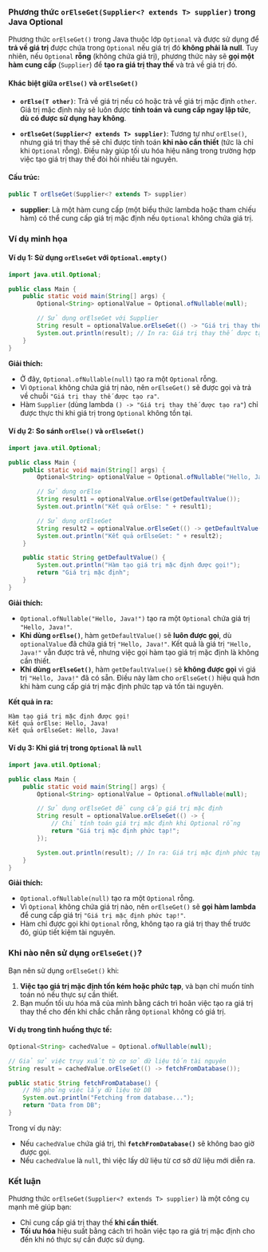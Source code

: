 ### Phương thức `orElseGet(Supplier<? extends T> supplier)` trong Java Optional

Phương thức `orElseGet()` trong Java thuộc lớp `Optional` và được sử dụng để **trả về giá trị** được chứa trong `Optional` nếu giá trị đó **không phải là null**. Tuy nhiên, nếu `Optional` **rỗng** (không chứa giá trị), phương thức này sẽ **gọi một hàm cung cấp** (`Supplier`) để **tạo ra giá trị thay thế** và trả về giá trị đó.

#### Khác biệt giữa `orElse()` và `orElseGet()`
- **`orElse(T other)`**: Trả về giá trị nếu có hoặc trả về giá trị mặc định `other`. Giá trị mặc định này sẽ luôn được **tính toán và cung cấp ngay lập tức**, **dù có được sử dụng hay không**.

- **`orElseGet(Supplier<? extends T> supplier)`**: Tương tự như `orElse()`, nhưng giá trị thay thế sẽ chỉ được tính toán **khi nào cần thiết** (tức là chỉ khi `Optional` rỗng). Điều này giúp tối ưu hóa hiệu năng trong trường hợp việc tạo giá trị thay thế đòi hỏi nhiều tài nguyên.

#### Cấu trúc:
```java
public T orElseGet(Supplier<? extends T> supplier)
```

- **supplier**: Là một hàm cung cấp (một biểu thức lambda hoặc tham chiếu hàm) có thể cung cấp giá trị mặc định nếu `Optional` không chứa giá trị.

### Ví dụ minh họa

#### Ví dụ 1: Sử dụng `orElseGet` với `Optional.empty()`

```java
import java.util.Optional;

public class Main {
    public static void main(String[] args) {
        Optional<String> optionalValue = Optional.ofNullable(null);

        // Sử dụng orElseGet với Supplier
        String result = optionalValue.orElseGet(() -> "Giá trị thay thế được tạo ra");
        System.out.println(result); // In ra: Giá trị thay thế được tạo ra
    }
}
```

**Giải thích:**
- Ở đây, `Optional.ofNullable(null)` tạo ra một `Optional` rỗng.
- Vì `Optional` không chứa giá trị nào, nên `orElseGet()` sẽ được gọi và trả về chuỗi `"Giá trị thay thế được tạo ra"`.
- Hàm `Supplier` (dùng lambda `() -> "Giá trị thay thế được tạo ra"`) chỉ được thực thi khi giá trị trong `Optional` không tồn tại.

#### Ví dụ 2: So sánh `orElse()` và `orElseGet()`

```java
import java.util.Optional;

public class Main {
    public static void main(String[] args) {
        Optional<String> optionalValue = Optional.ofNullable("Hello, Java!");

        // Sử dụng orElse
        String result1 = optionalValue.orElse(getDefaultValue());
        System.out.println("Kết quả orElse: " + result1);

        // Sử dụng orElseGet
        String result2 = optionalValue.orElseGet(() -> getDefaultValue());
        System.out.println("Kết quả orElseGet: " + result2);
    }

    public static String getDefaultValue() {
        System.out.println("Hàm tạo giá trị mặc định được gọi!");
        return "Giá trị mặc định";
    }
}
```

**Giải thích:**
- `Optional.ofNullable("Hello, Java!")` tạo ra một `Optional` chứa giá trị `"Hello, Java!"`.
- **Khi dùng `orElse()`**, hàm `getDefaultValue()` sẽ **luôn được gọi**, dù `optionalValue` đã chứa giá trị `"Hello, Java!"`. Kết quả là giá trị `"Hello, Java!"` vẫn được trả về, nhưng việc gọi hàm tạo giá trị mặc định là không cần thiết.
- **Khi dùng `orElseGet()`**, hàm `getDefaultValue()` sẽ **không được gọi** vì giá trị `"Hello, Java!"` đã có sẵn. Điều này làm cho `orElseGet()` hiệu quả hơn khi hàm cung cấp giá trị mặc định phức tạp và tốn tài nguyên.

**Kết quả in ra:**
```
Hàm tạo giá trị mặc định được gọi!
Kết quả orElse: Hello, Java!
Kết quả orElseGet: Hello, Java!
```

#### Ví dụ 3: Khi giá trị trong `Optional` là `null`
```java
import java.util.Optional;

public class Main {
    public static void main(String[] args) {
        Optional<String> optionalValue = Optional.ofNullable(null);

        // Sử dụng orElseGet để cung cấp giá trị mặc định
        String result = optionalValue.orElseGet(() -> {
            // Chỉ tính toán giá trị mặc định khi Optional rỗng
            return "Giá trị mặc định phức tạp!";
        });

        System.out.println(result); // In ra: Giá trị mặc định phức tạp!
    }
}
```

**Giải thích:**
- `Optional.ofNullable(null)` tạo ra một `Optional` rỗng.
- Vì `Optional` không chứa giá trị nào, nên `orElseGet()` sẽ **gọi hàm lambda** để cung cấp giá trị `"Giá trị mặc định phức tạp!"`.
- Hàm chỉ được gọi khi `Optional` rỗng, không tạo ra giá trị thay thế trước đó, giúp tiết kiệm tài nguyên.

### Khi nào nên sử dụng `orElseGet()`?
Bạn nên sử dụng `orElseGet()` khi:
1. **Việc tạo giá trị mặc định tốn kém hoặc phức tạp**, và bạn chỉ muốn tính toán nó nếu thực sự cần thiết.
2. Bạn muốn tối ưu hóa mã của mình bằng cách trì hoãn việc tạo ra giá trị thay thế cho đến khi chắc chắn rằng `Optional` không có giá trị.

#### Ví dụ trong tình huống thực tế:

```java
Optional<String> cachedValue = Optional.ofNullable(null);

// Giả sử việc truy xuất từ cơ sở dữ liệu tốn tài nguyên
String result = cachedValue.orElseGet(() -> fetchFromDatabase());

public static String fetchFromDatabase() {
    // Mô phỏng việc lấy dữ liệu từ DB
    System.out.println("Fetching from database...");
    return "Data from DB";
}
```

Trong ví dụ này:
- Nếu `cachedValue` chứa giá trị, thì **`fetchFromDatabase()`** sẽ không bao giờ được gọi.
- Nếu `cachedValue` là `null`, thì việc lấy dữ liệu từ cơ sở dữ liệu mới diễn ra.

### Kết luận
Phương thức `orElseGet(Supplier<? extends T> supplier)` là một công cụ mạnh mẽ giúp bạn:
- Chỉ cung cấp giá trị thay thế **khi cần thiết**.
- **Tối ưu hóa** hiệu suất bằng cách trì hoãn việc tạo ra giá trị mặc định cho đến khi nó thực sự cần được sử dụng.
